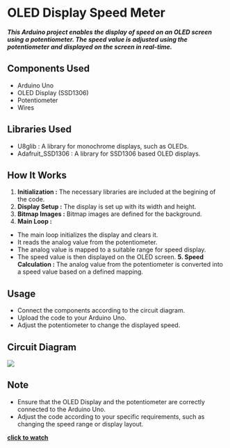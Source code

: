 # OLED Display Speed Meter

***This Arduino project enables the display of speed on an OLED screen using a potentiometer. The speed value is adjusted using the potentiometer and displayed on the screen in real-time.***

## Components Used
- Arduino Uno
- OLED Display (SSD1306)
- Potentiometer
- Wires

## Libraries Used
- U8glib : A library for monochrome displays, such as OLEDs.
- Adafruit_SSD1306 : A library for SSD1306 based OLED displays.

## How It Works
1. **Initialization :** The necessary libraries are included at the begining of the code.
2. **Display Setup :** The display is set up with its width and height.
3. **Bitmap Images :** Bitmap images are defined for the background.
4. **Main Loop :**
  - The main loop initializes the display and clears it.
  - It reads the analog value from the potentiometer.
  - The analog value is mapped to a suitable range for speed display.
  - The speed value is then displayed on the OLED screen.
**5. Speed Calculation :** The analog value from the potentiometer is converted into a speed value based on a defined mapping.

## Usage
- Connect the components according to the circuit diagram.
- Upload the code to your Arduino Uno.
- Adjust the potentiometer to change the displayed speed.

## Circuit Diagram
![](https://i.ibb.co/rmj3jPh/arduino-oled.jpg)

## Note
- Ensure that the OLED Display and the potentiometer are correctly connected to the Arduino Uno.
- Adjust the code according to your specific requirements, such as changing the speed range or display layout.

[**click to watch**](https://youtu.be/RnRN-e3QYMQ)
